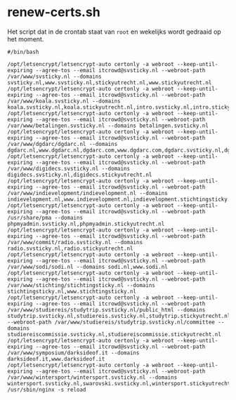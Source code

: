 # renew-certs.sh

Het script dat in de crontab staat van `root` en wekelijks wordt gedraaid op het moment.
	
	#/bin/bash

	/opt/letsencrypt/letsencrypt-auto certonly -a webroot --keep-until-expiring --agree-tos --email itcrowd@svsticky.nl --webroot-path /var/www/svsticky.nl --domains svsticky.nl,www.svsticky.nl,stickyutrecht.nl,www.stickyutrecht.nl
	/opt/letsencrypt/letsencrypt-auto certonly -a webroot --keep-until-expiring --agree-tos --email itcrowd@svsticky.nl --webroot-path /var/www/koala.svsticky.nl --domains koala.svsticky.nl,koala.stickyutrecht.nl,intro.svsticky.nl,intro.stickyutrecht.nl
	/opt/letsencrypt/letsencrypt-auto certonly -a webroot --keep-until-expiring --agree-tos --email itcrowd@svsticky.nl --webroot-path /var/www/betalingen.svsticky.nl --domains betalingen.svsticky.nl
	/opt/letsencrypt/letsencrypt-auto certonly -a webroot --keep-until-expiring --agree-tos --email itcrowd@svsticky.nl --webroot-path /var/www/dgdarc/dgdarc.nl --domains dgdarc.nl,www.dgdarc.nl,dgdarc.com,www.dgdarc.com,dgdarc.svsticky.nl,dgdarc.stickyutrecht.nl
	/opt/letsencrypt/letsencrypt-auto certonly -a webroot --keep-until-expiring --agree-tos --email itcrowd@svsticky.nl --webroot-path /var/www/digidecs.svsticky.nl --domains digidecs.svsticky.nl,digidecs.stickyutrecht.nl
	/opt/letsencrypt/letsencrypt-auto certonly -a webroot --keep-until-expiring --agree-tos --email itcrowd@svsticky.nl --webroot-path /var/www/indievelopment/indievelopment.nl --domains indievelopment.nl,www.indievelopment.nl,indievelopment.stichtingsticky.nl
	/opt/letsencrypt/letsencrypt-auto certonly -a webroot --keep-until-expiring --agree-tos --email itcrowd@svsticky.nl --webroot-path /usr/share/pma --domains phpmyadmin.svsticky.nl,phpmyadmin.stickyutrecht.nl
	/opt/letsencrypt/letsencrypt-auto certonly -a webroot --keep-until-expiring --agree-tos --email itcrowd@svsticky.nl --webroot-path /var/www/commit/radio.svsticky.nl --domains radio.svsticky.nl,radio.stickyutrecht.nl
	/opt/letsencrypt/letsencrypt-auto certonly -a webroot --keep-until-expiring --agree-tos --email itcrowd@svsticky.nl --webroot-path /var/www/sodi/sodi.nl --domains sodi.nl,www.sodi.nl
	/opt/letsencrypt/letsencrypt-auto certonly -a webroot --keep-until-expiring --agree-tos --email itcrowd@svsticky.nl --webroot-path /var/www/stichting/stichtingsticky.nl --domains stichtingsticky.nl,www.stichtingsticky.nl
	/opt/letsencrypt/letsencrypt-auto certonly -a webroot --keep-until-expiring --agree-tos --email itcrowd@svsticky.nl --webroot-path /var/www/studiereis/studytrip.svsticky.nl/public_html --domains studytrip.svsticky.nl,studiereis.svsticky.nl,studytrip.stickyutrecht.nl,studiereis.stickyutrecht.nl --webroot-path /var/www/studiereis/studytrip.svsticky.nl/committee --domains studiereiscommissie.svsticky.nl,studiereiscommissie.stickyutrecht.nl
	/opt/letsencrypt/letsencrypt-auto certonly -a webroot --keep-until-expiring --agree-tos --email itcrowd@svsticky.nl --webroot-path /var/www/symposium/darksideof.it --domains darksideof.it,www.darksideof.it
	/opt/letsencrypt/letsencrypt-auto certonly -a webroot --keep-until-expiring --agree-tos --email itcrowd@svsticky.nl --webroot-path /var/www/wintersport/wintersport.svsticky.nl --domains wintersport.svsticky.nl,swarovski.svsticky.nl,wintersport.stickyutrecht.nl,swarovski.stickyutrecht.nl
	/usr/sbin/nginx -s reload
